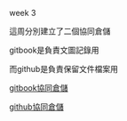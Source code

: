 week 3

這周分別建立了二個協同倉儲

gitbook是負責文圖記錄用

而github是負責保留文件檔案用

[gitbook協同倉儲](https://legacy.gitbook.com/book/s40523205/cd2018/details)

[github協同倉儲](https://github.com/s40523230/cd2018_team_10)
